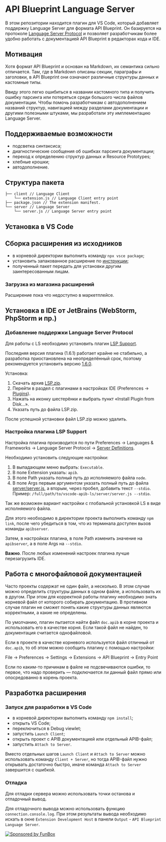 # API Blueprint Language Server

В этом репозитории находится плагин для VS Code, который добавляет поддержку Language Server для формата API Blueprint.
Он базируется на протоколе [Language Server Protocol](https://github.com/Microsoft/language-server-protocol) и позволяет
разработчикам более удобно работать с документацией API Blueprint в редакторах кода и IDE.

## Мотивация

Хотя формат API Blueprint и основан на Markdown, их семантика сильно отличается. Там, где в Markdown описаны секции,
параграфы и заголовки, в API Blueprint они означают различные структуры данных и кастомные типы.

Ввиду этого легко ошибиться в названии кастомного типа и получить ошибку парсинга или потеряться среди большого числа
файлов документации. Чтобы помочь разработчикам с автодополнением названий структур, навигацией между разделами документации
и другими полезными штуками, мы разработали эту имплементацию Language Server.

## Поддерживаемые возможности

* подсветка синтаксиса;
* диагностические сообщения об ошибках парсинга документации;
* переход к определению структур данных и Resource Prototypes;
* хлебные крошки;
* автодополнение.

## Структура пакета

```
├── client // Language Client
    └── extension.js // Language Client entry point
├── package.json // The extension manifest.
└── server // Language Server
    └── server.js // Language Server entry point
```

## Установка в VS Code

## Сборка расширения из исходников

* в корневой директории выполнить команду `npx vsce package`;
* установить запакованное расширение по [инструкции](https://code.visualstudio.com/docs/editor/extension-marketplace#_install-from-a-vsix);
* полученный пакет передать для установки другим заинтересованным лицам.

### Загрузка из магазина расширений

Расширение пока что недоступно в маркетплейсе.

## Установка в IDE от JetBrains (WebStorm, PhpStorm и пр.)

### Добавление поддержки Language Server Protocol

Для работы с LS необходимо установить плагин
[LSP Support](https://plugins.jetbrains.com/plugin/10209-lsp-support).

Последняя версия плагина (1.6.1) работает крайне не стабильно, а разработка
приостановлена на неопределённый срок, поэтому рекомендуется установить версию
[1.6.0](https://github.com/gtache/intellij-lsp/releases/tag/v1.6.0).

Установка:

1. Скачать архив
   [LSP.zip](https://github.com/gtache/intellij-lsp/releases/download/v1.6.0/LSP.zip).
2. Перейти в раздел с плагинами в настройках IDE
   (Preferences → [Plugins](jetbrains://WebStorm/settings?name=Plugins)).
3. Нажать на иконку шестерёнки и выбрать пункт «Install Plugin from Disk…».
4. Указать путь до файла LSP.zip.

После успешной установки файл LSP.zip можно удалить.

### Настройка плагина LSP Support

Настройка плагина производится по пути Preferences → Languages & Frameworks → Language Server Protocol →
[Server Definitions](jetbrains://WebStorm/settings?name=Languages+%26+Frameworks--Language+Server+Protocol--Server+Definitions).

Необходимо установить следующие настройки:

1. В выпадающем меню выбрать: `Executable`.
2. В поле Extension указать: `apib`.
3. В поле Path указать полный путь до исполняемого файла `node`.
4. В поле Args первым аргументом указать полный путь до файла
   [server/server.js](./server/server.js), а вторым, через пробел,
   добавить текст `--stdio`. Пример:
   `/full/path/to/vscode-apib-ls/server/server.js --stdio`.

Так же возможен вариант настройки с глобальной установкой LS в виде исполняемого
файла.

Для этого необходимо в директории проекта выполнить команду `npm link`, после
чего убедиться в том, что из терминала доступен вызов команды `apibserver`.

Затем, в настройках плагина, в поле Path изменить значение на `apibserver`,
а в поле Args на `--stdio`.

**Важно**. После любых изменений настроек плагина лучше перезагрузить IDE.

## Работа с многофайловой документацией

Часто проекты содержат не один файл, а несколько. В этом случае можно
определить структуры данных в одном файле, а использовать их в другом. При
этом для корректной работы плагину необходимо знать корневой файл от которого
собирать документацию. В противном случае плагин не сможет понять какие
структуры данных являются корректными, а какие не определены.

По умолчанию, плагин пытается найти файл `doc.apib` в корне проекта и
использовать его в качестве корня. Если такой файл не найден, то документация
считается однофайловой.

Если в проекте в качестве корневого используется файл отличный от `doc.apib`,
то об этом можно сообщить плагину с помощью настройки:

File -> Preferences -> Settings -> Extensions -> API Blueprint -> Entry Point

Если по каким-то причинам в файле не подсвечиваются ошибки, то первое, что надо
проверить — подключается ли данный файл прямо или опосредованно в корень
проекта.

## Разработка расширения

### Запуск для разработки в VS Code

* в корневой директории выполнить команду `npm install`;
* открыть VS Code;
* переключиться в Debug viewlet;
* запустить `Launch Client`;
* открыть проект с APIB документацией или отдельный APIB-файл;
* запустить `Attach to Server`.

Вместо отдельных шагов `Launch Client` и `Attach to Server` можно использовать
команду `Client + Server`, но тогда APIB-файл нужно открывать достаточно
быстро, иначе команда `Attach to Server` завершится с ошибкой.

### Отладка

Для отладки сервера можно использовать точки останова и отладочный вывод.

Для отладочного вывода можно использовать функцию `connection.console.log`. При
этом результаты вывода необходимо искать в окне `Extension Development Host` в
панели `Output` - `API Blueprint Language Server`.

[![Sponsored by FunBox](https://funbox.ru/badges/sponsored_by_funbox_centered.svg)](https://funbox.ru)

